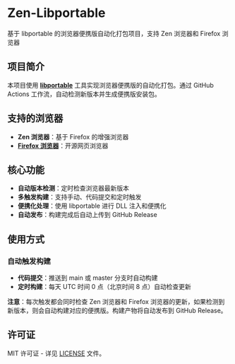 # Zen-Libportable

基于 libportable 的浏览器便携版自动化打包项目，支持 Zen 浏览器和 Firefox 浏览器

## 项目简介

本项目使用 [**libportable**](https://github.com/adonais/libportable) 工具实现浏览器便携版的自动化打包。通过 GitHub Actions 工作流，自动检测新版本并生成便携版安装包。

## 支持的浏览器

- **Zen 浏览器**：基于 Firefox 的增强浏览器
- [**Firefox 浏览器**](https://github.com/Piracola/Firefox-Libportable)：开源网页浏览器

## 核心功能

- **自动版本检测**：定时检查浏览器最新版本
- **多触发构建**：支持手动、代码提交和定时触发
- **便携化处理**：使用 libportable 进行 DLL 注入和便携化
- **自动发布**：构建完成后自动上传到 GitHub Release

## 使用方式

### 自动触发构建
- **代码提交**：推送到 main 或 master 分支时自动构建
- **定时构建**：每天 UTC 时间 0 点（北京时间 8 点）自动检查更新

**注意**：每次触发都会同时检查 Zen 浏览器和 Firefox 浏览器的更新，如果检测到新版本，则会自动构建对应的便携版。构建产物将自动发布到 GitHub Release。

## 许可证

MIT 许可证 - 详见 [LICENSE](LICENSE) 文件。
